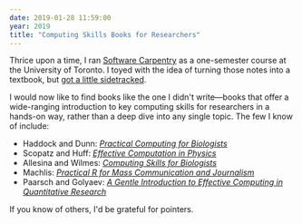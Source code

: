 ```yaml
---
date: 2019-01-28 11:59:00
year: 2019
title: "Computing Skills Books for Researchers"
---
```


Thrice upon a time,
I ran [Software Carpentry](http://software-carpentry.org) as a one-semester course at the University of Toronto.
I toyed with the idea of turning those notes into a textbook,
but [got a little sidetracked](https://f1000research.com/articles/3-62/v2).

I would now like to find books like the one I didn't write—books that offer
a wide-ranging introduction to key computing skills for researchers in a hands-on way,
rather than a deep dive into any single topic.
The few I know of include:

-   Haddock and Dunn: *[Practical Computing for Biologists](https://www.amazon.com/Practical-Computing-Biologists-Steven-Haddock/dp/0878933913/)*
-   Scopatz and Huff: *[Effective Computation in Physics](https://www.amazon.com/Effective-Computation-Physics-Research-Python-dp-1491901535/dp/1491901535/)*
-   Allesina and Wilmes: *[Computing Skills for Biologists](https://www.amazon.com/Computing-Skills-Biologists-Stefano-Allesina/dp/0691182752/)*
-   Machlis: *[Practical R for Mass Communication and Journalism](https://www.amazon.com/Practical-Mass-Communication-Journalism-Chapman/dp/1138726915/)*
-   Paarsch and Golyaev: *[A Gentle Introduction to Effective Computing in Quantitative Research](https://www.amazon.ca/Introduction-Effective-Computing-Quantitative-Research/dp/0262034115/)*

If you know of others,
I'd be grateful for pointers.
